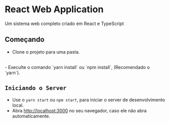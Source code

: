 # React Web Application

Um sistema web completo criado em React e TypeScript

## Começando

 - Clone o projeto para uma pasta.
 <br/>
 - Execulte o comando `yarn install` ou `npm install`, (Recomendado o `yarn`).

## `Iniciando o Server`

- Use o `yarn start` ou `npm start`, para iniciar o server de desenvolvimento local.
- Abra [http://localhost:3000](http://localhost:3000) no seu navegador, caso ele não abra automaticamente.
